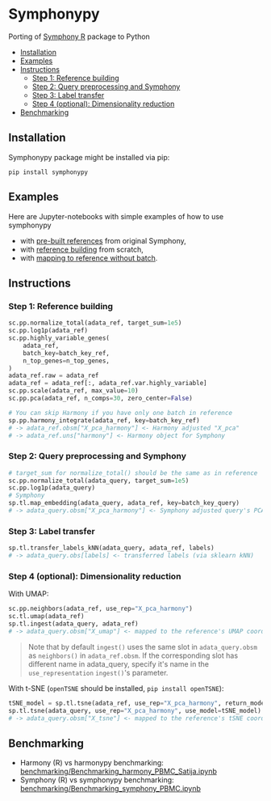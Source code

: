 <!-- omit in toc -->
# Symphonypy
Porting of [Symphony R](https://github.com/immunogenomics/symphony) package to Python

- [Installation](#installation)
- [Examples](#examples)
- [Instructions](#instructions)
  - [Step 1: Reference building](#step-1-reference-building)
  - [Step 2: Query preprocessing and Symphony](#step-2-query-preprocessing-and-symphony)
  - [Step 3: Label transfer](#step-3-label-transfer)
  - [Step 4 (optional): Dimensionality reduction](#step-4-optional-dimensionality-reduction)
- [Benchmarking](#benchmarking)


## Installation
Symphonypy package might be installed via pip:
```
pip install symphonypy
```

## Examples
Here are Jupyter-notebooks with simple examples of how to use symphonypy
- with [pre-built references](notebooks/Symphonypy_precomputed.ipynb) from original Symphony,
- with [reference building](notebooks/Symphonypy_simple_tutorial.ipynb) from scratch,
- with [mapping to reference without batch](notebooks/Symphonypy_without_harmony_tutorial.ipynb).

## Instructions
### Step 1: Reference building
```python
sc.pp.normalize_total(adata_ref, target_sum=1e5)
sc.pp.log1p(adata_ref)
sc.pp.highly_variable_genes(
    adata_ref,
    batch_key=batch_key_ref,
    n_top_genes=n_top_genes,
)
adata_ref.raw = adata_ref
adata_ref = adata_ref[:, adata_ref.var.highly_variable]
sc.pp.scale(adata_ref, max_value=10)
sc.pp.pca(adata_ref, n_comps=30, zero_center=False)

# You can skip Harmony if you have only one batch in reference
sp.pp.harmony_integrate(adata_ref, key=batch_key_ref)  
# -> adata_ref.obsm["X_pca_harmony"] <- Harmony adjusted "X_pca"
# -> adata_ref.uns["harmony"] <- Harmony object for Symphony
```

### Step 2: Query preprocessing and Symphony
```python
# target_sum for normalize_total() should be the same as in reference
sc.pp.normalize_total(adata_query, target_sum=1e5)
sc.pp.log1p(adata_query)
# Symphony
sp.tl.map_embedding(adata_query, adata_ref, key=batch_key_query)
# -> adata_query.obsm["X_pca_harmony"] <- Symphony adjusted query's PCA
```

### Step 3: Label transfer
```python
sp.tl.transfer_labels_kNN(adata_query, adata_ref, labels)
# -> adata_query.obs[labels] <- transferred labels (via sklearn kNN)
```

### Step 4 (optional): Dimensionality reduction
With UMAP:
```python
sc.pp.neighbors(adata_ref, use_rep="X_pca_harmony")
sc.tl.umap(adata_ref)
sp.tl.ingest(adata_query, adata_ref)
# -> adata_query.obsm["X_umap"] <- mapped to the reference's UMAP coords
```
> Note that by default `ingest()` uses the same slot in `adata_query.obsm` as `neighbors()` in `adata_ref.obsm`. If the corresponding slot has different name in adata_query, specify it's name in the `use_representation` `ingest()`'s parameter.

With t-SNE (`openTSNE` should be installed, `pip install openTSNE`):
```python
tSNE_model = sp.tl.tsne(adata_ref, use_rep="X_pca_harmony", return_model=True)
sp.tl.tsne(adata_query, use_rep="X_pca_harmony", use_model=tSNE_model)
# -> adata_query.obsm["X_tsne"] <- mapped to the reference's tSNE coords
```

## Benchmarking
- Harmony (R) vs harmonypy benchmarking: [benchmarking/Benchmarking_harmony_PBMC_Satija.ipynb](benchmarking/Benchmarking_harmony_PBMC_Satija_CITEseq.ipynb)
- Symphony (R) vs symphonypy benchmarking: [benchmarking/Benchmarking_symphony_PBMC.ipynb](benchmarking/Benchmarking_symphony_PBMC.ipynb)
